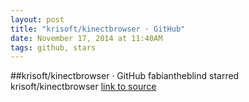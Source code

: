 ```yaml
---
layout: post
title: "krisoft/kinectbrowser · GitHub"
date: November 17, 2014 at 11:40AM
tags: github, stars
---
```

##krisoft/kinectbrowser · GitHub
fabiantheblind starred krisoft/kinectbrowser
[link to source](http://ift.tt/1vhp9si) 
